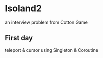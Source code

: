# Isoland2
an interview problem from Cotton Game
## First day
teleport & cursor   using Singleton & Coroutine
